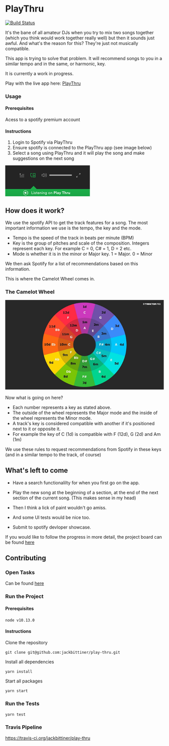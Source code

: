 # PlayThru

[![Build Status](https://travis-ci.org/jackbittiner/play-thru.svg?branch=master)](https://travis-ci.org/jackbittiner/play-thru)

It's the bane of all amateur DJs when you try to mix two songs together (which you think would work together really well) but then it sounds just awful. And what's the reason for this? They're just not musically compatible.

This app is trying to solve that problem. It will recommend songs to you in a similar tempo and in the same, or harmonic, key.

It is currently a work in progress.

Play with the live app here: [PlayThru](https://play-thru.herokuapp.com/)

### Usage

#### Prerequisites

Acess to a spotify premium account

#### Instructions

1.  Login to Spotify via PlayThru
2.  Ensure spotify is connected to the PlayThru app (see image below)
3.  Select a song using PlayThru and it will play the song and make suggestions on the next song

![connected-device](./readme-assets/connected-device.png)

## How does it work?

We use the spotify API to get the track features for a song. The most important information we use is the tempo, the key and the mode.

- Tempo is the speed of the track in beats per minute (BPM)
- Key is the group of pitches and scale of the composition. Integers represent each key. For example C = 0, C# = 1, D = 2 etc.
- Mode is whether it is in the minor or Major key. 1 = Major. 0 = Minor

We then ask Spotify for a list of recommendations based on this information.

This is where the Camelot Wheel comes in.

### The Camelot Wheel

![camelot-wheel](./readme-assets/camelot-wheel.jpg)

Now what is going on here?

- Each number represents a key as stated above.
- The outside of the wheel represents the Major mode and the inside of the wheel represents the Minor mode.
- A track's key is considered compatible with another if it's positioned next to it or opposite it.
- For example the key of C (1d) is compatible with F (12d), G (2d) and Am (1m)

We use these rules to request recommendations from Spotify in these keys (and in a similar tempo to the track, of course)

## What's left to come

- Have a search functionalilty for when you first go on the app.

- Play the new song at the beginning of a section, at the end of the next section of the current song. (This makes sense in my head)

- Then I think a lick of paint wouldn't go amiss.

- And some UI tests would be nice too.

- Submit to spotify devloper showcase.

If you would like to follow the progress in more detail, the project board can be found [here](https://github.com/jackbittiner/play-thru/projects/1)

## Contributing

### Open Tasks

Can be found [here](https://github.com/jackbittiner/play-thru/projects/1)

### Run the Project

#### Prerequisites

`node v10.13.0`

#### Instructions

Clone the repository

```
git clone git@github.com:jackbittiner/play-thru.git
```

Install all dependencies

```
yarn install
```

Start all packages

```
yarn start
```

### Run the Tests

```
yarn test
```

### Travis Pipeline

https://travis-ci.org/jackbittiner/play-thru

